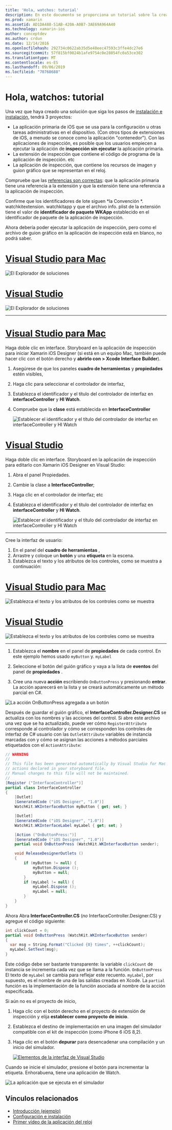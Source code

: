 ```yaml
---
title: 'Hola, watchos: tutorial'
description: En este documento se proporciona un tutorial sobre la creación de una aplicación de watchos sencilla con Xamarin. Describe cómo trabajar en Visual Studio y Visual Studio para Mac, trabajar con guiones gráficos y responder a eventos en el código.
ms.prod: xamarin
ms.assetid: AD1DA488-51AB-420A-A0B7-3AE69A964A40
ms.technology: xamarin-ios
author: conceptdev
ms.author: crdun
ms.date: 12/14/2016
ms.openlocfilehash: 292734c0622ab35d5e48eec47593c3ffe4dc27e6
ms.sourcegitcommit: 57f815bf0024b1afe9754c0e28054fc0a53ce302
ms.translationtype: MT
ms.contentlocale: es-ES
ms.lasthandoff: 09/06/2019
ms.locfileid: "70768688"
---
```

# <a name="hello-watchos--walkthrough"></a>Hola, watchos: tutorial

Una vez que haya creado una solución que siga los pasos de [instalación e instalación](~/ios/watchos/get-started/installation.md), tendrá 3 proyectos:

- La aplicación primaria de iOS que se usa para la configuración u otras tareas administrativas en el dispositivo. (Con otros tipos de extensiones de iOS, a menudo se conoce como la aplicación "contenedor"). Con las aplicaciones de inspección, es posible que los usuarios empiecen a ejecutar la aplicación de **inspección sin ejecutar** la aplicación primaria.
- La extensión de inspección que contiene el código de programa de la aplicación de inspección. etc
- La aplicación de inspección, que contiene los recursos de imagen y guion gráfico que se representan en el reloj.

Compruebe que las [referencias son correctas](~/ios/watchos/get-started/project-references.md): que la aplicación primaria tiene una referencia a la extensión y que la extensión tiene una referencia a la aplicación de inspección.

Confirme que los identificadores de lote siguen \*la Convención \*. watchkitextension. watchkitapp y que el archivo info. plist de la extensión tiene el valor de **identificador de paquete WKApp** establecido en el identificador de paquete de la aplicación de inspección.

Ahora debería poder ejecutar la aplicación de inspección, pero como el archivo de guion gráfico en la aplicación de inspección está en blanco, no podrá saber.

# <a name="visual-studio-for-mactabmacos"></a>[Visual Studio para Mac](#tab/macos)

![](hello-watch-images/projectstructure.png "El Explorador de soluciones")

# <a name="visual-studiotabwindows"></a>[Visual Studio](#tab/windows)

![](hello-watch-images/vs-projectstructure.png "El Explorador de soluciones")

-----

# <a name="visual-studio-for-mactabmacos"></a>[Visual Studio para Mac](#tab/macos)

Haga doble clic en interface. Storyboard en la aplicación de inspección para iniciar Xamarin iOS Designer (si está en un equipo Mac, también puede hacer clic con el botón derecho y **abrirlo con > Xcode Interface Builder**).

1. Asegúrese de que los paneles **cuadro de herramientas** y **propiedades** estén visibles,
1. Haga clic para seleccionar el controlador de interfaz,
1. Establezca el identificador y el título del controlador de interfaz en **interfaceController** y **HI Watch**.
1. Compruebe que la **clase** está establecida en **InterfaceController**

    ![](hello-watch-images/interfacecontrollerattributes.png "Establecer el identificador y el título del controlador de interfaz en interfaceController y HI Watch")

# <a name="visual-studiotabwindows"></a>[Visual Studio](#tab/windows)

Haga doble clic en interface. Storyboard en la aplicación de inspección para editarlo con Xamarin iOS Designer en Visual Studio:

1. Abra el panel Propiedades.
1. Cambie la clase a **InterfaceController**;
1. Haga clic en el controlador de interfaz; etc
1. Establezca el identificador y el título del controlador de interfaz en **interfaceController** y **HI Watch**.

    ![](hello-watch-images/vs-interfacecontrollerattributes.png "Establecer el identificador y el título del controlador de interfaz en interfaceController y HI Watch")

-----

Cree la interfaz de usuario:

1. En el panel del **cuadro de herramientas** ,
1. Arrastre y coloque un **botón** y una **etiqueta** en la escena.
1. Establezca el texto y los atributos de los controles, como se muestra a continuación:

# <a name="visual-studio-for-mactabmacos"></a>[Visual Studio para Mac](#tab/macos)

![](hello-watch-images/draganddrop.png "Establezca el texto y los atributos de los controles como se muestra")

# <a name="visual-studiotabwindows"></a>[Visual Studio](#tab/windows)

![](hello-watch-images/vs-draganddrop.png "Establezca el texto y los atributos de los controles como se muestra")

-----

1. Establezca el **nombre** en el panel de **propiedades** de cada control. En este ejemplo hemos usado `myButton` y. `myLabel`

1. Seleccione el botón del guión gráfico y vaya a la lista de **eventos** del panel de **propiedades** .

1. Cree una nueva **acción** escribiendo `OnButtonPress` y presionando **entrar**.
  La acción aparecerá en la lista y se creará automáticamente un método parcial en C#.

![](hello-watch-images/buttonaction.png "La acción OnButtonPress agregada a un botón")

Después de guardar el guión gráfico, el **InterfaceController.Designer.CS** se actualiza con los nombres y las acciones del control. Si abre este archivo una vez que se ha actualizado, puede ver cómo `RegisterAttribute` corresponde al controlador y cómo se corresponden los controles de interfaz de C# usuario con las `OutletAttribute` variables de instancia marcadas con y cómo se asignan las acciones a métodos parciales etiquetados con el `ActionAttribute`:

```csharp
// WARNING
//
// This file has been generated automatically by Visual Studio for Mac from the outlets and
// actions declared in your storyboard file.
// Manual changes to this file will not be maintained.
//
[Register ("InterfaceController")]
partial class InterfaceController
{
    [Outlet]
    [GeneratedCode ("iOS Designer", "1.0")]
    WatchKit.WKInterfaceButton myButton { get; set; }

    [Outlet]
    [GeneratedCode ("iOS Designer", "1.0")]
    WatchKit.WKInterfaceLabel myLabel { get; set; }

    [Action ("OnButtonPress:")]
    [GeneratedCode ("iOS Designer", "1.0")]
    partial void OnButtonPress (WatchKit.WKInterfaceButton sender);

    void ReleaseDesignerOutlets ()
    {
        if (myButton != null) {
            myButton.Dispose ();
            myButton = null;
        }
        if (myLabel != null) {
            myLabel.Dispose ();
            myLabel = null;
        }
    }
}
```

Ahora Abra **InterfaceController.CS** (*no* InterfaceController.Designer.CS) y agregue el código siguiente:

```csharp
int clickCount = 0;
partial void OnButtonPress (WatchKit.WKInterfaceButton sender)
{
  var msg = String.Format("Clicked {0} times", ++clickCount);
  myLabel.SetText(msg);
}
```

Este código debe ser bastante transparente: la variable `clickCount` de instancia se incrementa cada vez que se llama a la función. `OnButtonPress` El texto de `myLabel` se cambia para reflejar este recuento. `myLabel`, por supuesto, es el nombre de una de las salidas creadas en Xcode. La `partial` función es la implementación de la función asociada al nombre de la acción especificada.

Si aún no es el proyecto de inicio,

1. Haga clic con el botón derecho en el proyecto de extensión de inspección y elija **establecer como proyecto de inicio**.

1. Establezca el destino de implementación en una imagen del simulador compatible con el kit de inspección (como iPhone 6 iOS 8,2).

1. Haga clic en el botón **depurar** para desencadenar una compilación y un inicio del simulador.

    [![](hello-watch-images/readytodebug-sml.png "Elementos de la interfaz de Visual Studio")](hello-watch-images/readytodebug.png#lightbox)

Cuando se inicie el simulador, presione el botón para incrementar la etiqueta.
Enhorabuena, tiene una aplicación de Watch.

![](hello-watch-images/running.png "La aplicación que se ejecuta en el simulador")

## <a name="related-links"></a>Vínculos relacionados

- [Introducción (ejemplo)](https://docs.microsoft.com/samples/xamarin/ios-samples/watchkit-gettingstarted)
- [Configuración e instalación](~/ios/watchos/get-started/installation.md)
- [Primer vídeo de la aplicación del reloj](https://blog.xamarin.com/your-first-watch-kit-app/)
